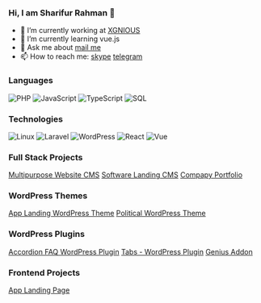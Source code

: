 ### Hi, I am Sharifur Rahman  👋

- 🔭 I’m currently working at [XGNIOUS](https://xgenious.com)
- 🌱 I’m currently learning vue.js
- 💬 Ask me about [mail me](mailto:dvrobin4@gmail.com)
- 📫 How to reach me: [skype](skype:dvrobin44?chat) [telegram](https://telegram.me/devrobin)


### Languages

![PHP](https://img.shields.io/badge/-php-000?&logo=php)
![JavaScript](https://img.shields.io/badge/-JavaScript-000?&logo=JavaScript)
![TypeScript](https://img.shields.io/badge/-TypeScript-000?&logo=TypeScript)
![SQL](https://img.shields.io/badge/-SQL-000?&logo=MySQL)



### Technologies

![Linux](https://img.shields.io/badge/-Linux-000?&logo=Linux)
![Laravel](https://img.shields.io/badge/-Laravel-000?&logo=laravel)
![WordPress](https://img.shields.io/badge/-WordPress-000?&logo=wordpress)
![React](https://img.shields.io/badge/-React-000?&logo=React)
![Vue](https://img.shields.io/badge/-Vue-000?&logo=vue.js)



### Full Stack Projects

[Multipurpose Website CMS](https://codecanyon.net/item/nexelit-multipurpose-website-business-management-system-cms/27936384)
[Software Landing CMS](https://codecanyon.net/item/buxkit-software-landing-platform/25414132)
[Compapy Portfolio](https://codecanyon.net/user/xgenious/portfolio)

### WordPress Themes
[App Landing WordPress Theme](https://themeforest.net/item/appside-app-landing-wordpress-theme/24424901)
[Political WordPress Theme](https://themeforest.net/item/harnold-political-campaign-wordpress-theme/28351221)


### WordPress Plugins
[Accordion FAQ WordPress Plugin](https://codecanyon.net/item/accordion-faq-wordpress-plugin/22692611)
[Tabs - WordPress Plugin](https://codecanyon.net/item/tabs-wordpress-plugin/23438375)
[Genius Addon](https://wordpress.org/plugins/genius-addon-lite/)


### Frontend Projects
[App Landing Page](https://themeforest.net/item/appside-app-landing-page/23397925)
